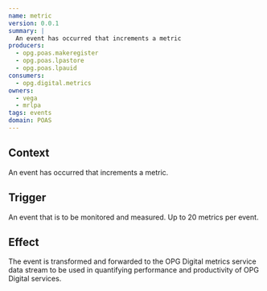 ```yaml
---
name: metric
version: 0.0.1
summary: |
  An event has occurred that increments a metric
producers:
  - opg.poas.makeregister
  - opg.poas.lpastore
  - opg.poas.lpauid
consumers:
  - opg.digital.metrics
owners:
  - vega
  - mrlpa
tags: events
domain: POAS
---
```


## Context

An event has occurred that increments a metric.

## Trigger

An event that is to be monitored and measured. Up to 20 metrics per event.

## Effect

The event is transformed and forwarded to the OPG Digital metrics service data stream to be used in quantifying performance and productivity of OPG Digital services.
